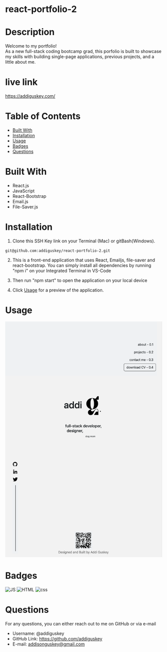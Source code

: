 # react-portfolio-2

# Description

Welcome to my portfolio! <br/>
As a new full-stack coding bootcamp grad, this porfolio is built to showcase my skills with building single-page applications, previous projects, and a little about me.

# live link

https://addiguskey.com/

# Table of Contents

- [Built With](#built-with)
- [Installation](#installation)
- [Usage](#usage)
- [Badges](#badges)
- [Questions](#questions)

# Built With

- React.js
- JavaScript
- React-Bootstrap
- Email.js
- File-Saver.js

# Installation

1. Clone this SSH Key link on your Terminal (Mac) or gitBash(Windows).

```
git@github.com:addiguskey/react-portfolio-2.git
```

2. This is a front-end application that uses React, Emailjs, file-saver and react-bootstrap. You can simply install all dependencies by running "npm i" on your Integrated Terminal in VS-Code

3. Then run "npm start" to open the application on your local device

4. Click [Usage](#usage) for a preview of the application.

# Usage

![screenshot](./src/assets/images/preview.png)

# Badges

![JS](https://img.shields.io/static/v1?label=JavaScript&message=82.5%&color=yellow)
![HTML](https://img.shields.io/static/v1?label=HTML&message=4.9%&color=red)
![css](https://img.shields.io/static/v1?label=CSS&message=12.6%&color=blueviolet)

# Questions

For any questions, you can either reach out to me on GitHub or via e-mail

- Username: @addiguskey
- GitHub Link: https://github.com/addiguskey
- E-mail: addisonguskey@gmail.com
